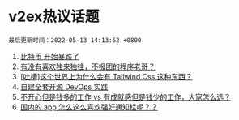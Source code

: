 # v2ex热议话题

`最后更新时间：2022-05-13 14:13:52 +0800`

1. [比特币 开始暴跌了](https://www.v2ex.com/t/852413)
1. [有没有喜欢独来独往，不报团的程序老哥？](https://www.v2ex.com/t/852565)
1. [[吐槽]这个世界上为什么会有 Tailwind Css 这种东西？](https://www.v2ex.com/t/852519)
1. [自建全套开源 DevOps 实践](https://www.v2ex.com/t/852433)
1. [不开心但是钱多的工作 vs 有成就感但是钱少的工作，大家怎么选？](https://www.v2ex.com/t/852503)
1. [国内的 app 怎么这么喜欢强奸通知栏呢？？](https://www.v2ex.com/t/852557)

